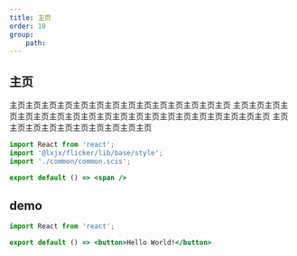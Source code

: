 ```yaml
---
title: 主页
order: 10
group:
    path: 
---
```


## 主页
主页主页主页主页主页主页主页主页主页主页主页主页主页主页
主页主页主页主页主页主页主页主页主页主页主页主页主页主页主页主页主页主页主页主页
主页主页主页主页主页主页主页主页主页主页

<!-- 注入基础样式 -->
```jsx | inline
import React from 'react';
import '@lxjx/flicker/lib/base/style';
import './common/common.scss';

export default () => <span />
```

## demo
```jsx
import React from 'react';

export default () => <button>Hello World!</button>
```